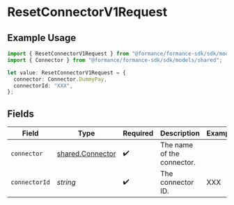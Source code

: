 # ResetConnectorV1Request

## Example Usage

```typescript
import { ResetConnectorV1Request } from "@formance/formance-sdk/sdk/models/operations";
import { Connector } from "@formance/formance-sdk/sdk/models/shared";

let value: ResetConnectorV1Request = {
  connector: Connector.DummyPay,
  connectorId: "XXX",
};
```

## Fields

| Field                                                       | Type                                                        | Required                                                    | Description                                                 | Example                                                     |
| ----------------------------------------------------------- | ----------------------------------------------------------- | ----------------------------------------------------------- | ----------------------------------------------------------- | ----------------------------------------------------------- |
| `connector`                                                 | [shared.Connector](../../../sdk/models/shared/connector.md) | :heavy_check_mark:                                          | The name of the connector.                                  |                                                             |
| `connectorId`                                               | *string*                                                    | :heavy_check_mark:                                          | The connector ID.                                           | XXX                                                         |